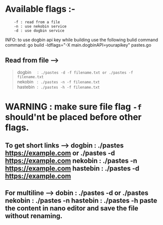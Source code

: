 # Available flags :-<br>
		-f : read from a file
		-n : use nekobin service
		-d : use dogbin service
INFO: to use dogbin api key while building use the following bulid command
	command: go build -ldflags="-X main.dogbinAPI=yourapikey" pastes.go

## Read from file -->
>dogbin &nbsp;&nbsp;&nbsp;&nbsp;: &nbsp;```./pastes -d -f filename.txt or ./pastes -f filename.txt```<br>
>nekobin &nbsp;&nbsp;:&nbsp; ```./pastes -n -f filename.txt```<br>
>hastebin &nbsp;:&nbsp; ```./pastes -h -f filename.txt```<br>

# WARNING  : make sure file flag `-f` should'nt be placed before other flags.
To get short links -->
dogbin   : ./pastes https://example.com or ./pastes -d https://example.com
nekobin  : ./pastes -n https://example.com
hastebin : ./pastes -d https://example.com
--------------------------------------------------------------------------
For multiline -->
dobin    : ./pastes -d or ./pastes
nekobin  : ./pastes -n
hastebin : ./pastes -h
paste the content in nano editor and save the file without renaming.
--------------------------------------------------------------------------